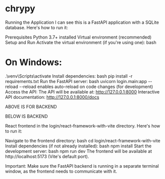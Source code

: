 # chrypy
Running the Application
I can see this is a FastAPI application with a SQLite database. Here's how to run it:

Prerequisites
Python 3.7+ installed
Virtual environment (recommended)
Setup and Run
Activate the virtual environment (if you're using one):
bash
# On Windows:
.\venv\Scripts\activate
Install dependencies:
bash
pip install -r requirements.txt
Run the FastAPI server:
bash
uvicorn login.main:app --reload
--reload enables auto-reload on code changes (for development)
Access the API:
The API will be available at: http://127.0.0.1:8000
Interactive API documentation: http://127.0.0.1:8000/docs

ABOVE IS FOR BACKEND

BELOW IS BACKEND

React frontend in the login/react-framework-with-vite directory. Here's how to run it:

Navigate to the frontend directory:
bash
cd login/react-framework-with-vite
Install dependencies (if not already installed):
bash
npm install
Start the development server:
bash
npm run dev
The frontend will be available at http://localhost:5173 (Vite's default port).

Important: Make sure the FastAPI backend is running in a separate terminal window, as the frontend needs to communicate with it.
